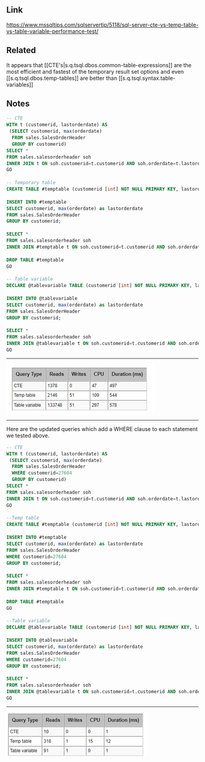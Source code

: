 

## Link

<https://www.mssqltips.com/sqlservertip/5118/sql-server-cte-vs-temp-table-vs-table-variable-performance-test/>

## Related

It appears that [[CTE's|s.q.tsql.dbos.common-table-expressions]] are the most efficient and fastest of the temporary result set options and even [[s.q.tsql.dbos.temp-tables]] are better than [[s.q.tsql.syntax.table-variables]]

## Notes

```sql
-- CTE
WITH t (customerid, lastorderdate) AS 
 (SELECT customerid, max(orderdate) 
  FROM sales.SalesOrderHeader
  GROUP BY customerid)
SELECT * 
FROM sales.salesorderheader soh
INNER JOIN t ON soh.customerid=t.customerid AND soh.orderdate=t.lastorderdate
GO

-- Temporary table
CREATE TABLE #temptable (customerid [int] NOT NULL PRIMARY KEY, lastorderdate [datetime] NULL);

INSERT INTO #temptable
SELECT customerid, max(orderdate) as lastorderdate 
FROM sales.SalesOrderHeader
GROUP BY customerid;

SELECT * 
FROM sales.salesorderheader soh
INNER JOIN #temptable t ON soh.customerid=t.customerid AND soh.orderdate=t.lastorderdate

DROP TABLE #temptable
GO

-- Table variable
DECLARE @tablevariable TABLE (customerid [int] NOT NULL PRIMARY KEY, lastorderdate [datetime] NULL);

INSERT INTO @tablevariable
SELECT customerid, max(orderdate) as lastorderdate 
FROM sales.SalesOrderHeader
GROUP BY customerid;

SELECT * 
FROM sales.salesorderheader soh
INNER JOIN @tablevariable t ON soh.customerid=t.customerid AND soh.orderdate=t.lastorderdate
GO
```

---

![sql profiler](/assets/images/2022-03-03-12-49-56.png)

---

Here are the updated queries which add a WHERE clause to each statement we tested above.

```sql
-- CTE
WITH t (customerid, lastorderdate) AS 
 (SELECT customerid, max(orderdate) 
  FROM sales.SalesOrderHeader
  WHERE customerid=27604 
  GROUP BY customerid)
SELECT * 
FROM sales.salesorderheader soh
INNER JOIN t ON soh.customerid=t.customerid AND soh.orderdate=t.lastorderdate
GO

--Temp table
CREATE TABLE #temptable (customerid [int] NOT NULL PRIMARY KEY, lastorderdate [datetime] NULL);

INSERT INTO #temptable
SELECT customerid, max(orderdate) as lastorderdate 
FROM sales.SalesOrderHeader
WHERE customerid=27604
GROUP BY customerid;

SELECT * 
FROM sales.salesorderheader soh
INNER JOIN #temptable t ON soh.customerid=t.customerid AND soh.orderdate=t.lastorderdate

DROP TABLE #temptable
GO

--Table variable
DECLARE @tablevariable TABLE (customerid [int] NOT NULL PRIMARY KEY, lastorderdate [datetime] NULL);

INSERT INTO @tablevariable
SELECT customerid, max(orderdate) as lastorderdate 
FROM sales.SalesOrderHeader
WHERE customerid=27604
GROUP BY customerid;

SELECT * 
FROM sales.salesorderheader soh
INNER JOIN @tablevariable t ON soh.customerid=t.customerid AND soh.orderdate=t.lastorderdate
GO
```

---

![sql profiler 2](/assets/images/2022-03-03-12-50-45.png)
